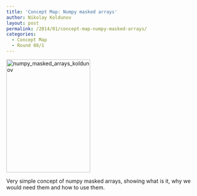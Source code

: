 ```yaml
---
title: 'Concept Map: Numpy masked arrays'
author: Nikolay Koldunov
layout: post
permalink: /2014/01/concept-map-numpy-masked-arrays/
categories:
  - Concept Map
  - Round 08/1
---
```

[<img class="alignnone size-medium wp-image-5627" alt="numpy_masked_arrays_koldunov" src="http://teaching.software-carpentry.org/wp-content/uploads/2014/01/numpy_masked_arrays_koldunov-222x300.jpg" width="222" height="300" />][1]

Very simple concept of numpy masked arrays, showing what is it, why we would need them and how to use them.

 [1]: http://teaching.software-carpentry.org/wp-content/uploads/2014/01/numpy_masked_arrays_koldunov.jpg